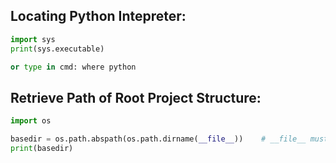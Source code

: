 ## Locating Python Intepreter:
```python
import sys
print(sys.executable)

or type in cmd: where python
```
## Retrieve Path of Root Project Structure:
```python
import os

basedir = os.path.abspath(os.path.dirname(__file__))    # __file__ must be in top level directory of the project
print(basedir)
```
